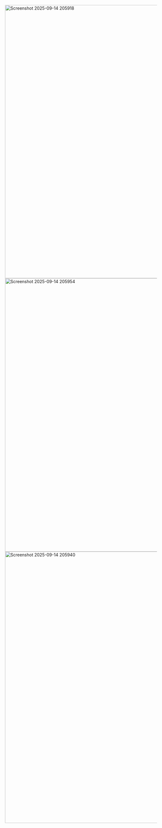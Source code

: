 <img width="1895" height="902" alt="Screenshot 2025-09-14 205918" src="https://github.com/user-attachments/assets/d778309a-c08e-4658-be49-86957bb1fdae" />
<img width="1898" height="902" alt="Screenshot 2025-09-14 205954" src="https://github.com/user-attachments/assets/2d8e4ae9-a773-438c-ba9e-377167ab5839" />
<img width="1892" height="896" alt="Screenshot 2025-09-14 205940" src="https://github.com/user-attachments/assets/e68c982d-bbf7-4bf3-a573-921254c9fa11" />

